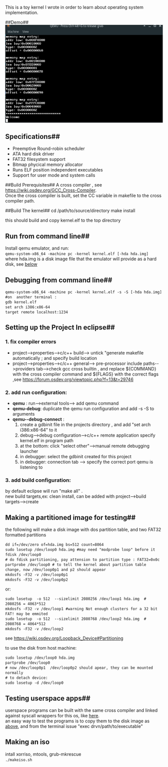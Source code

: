 This is a toy kernel I wrote in order to learn about operating system implementation.


##Demo##
![Demo](demo.gif)


## Specifications##
+ Preemptive Round-robin scheduler
+ ATA hard disk driver 
+ FAT32 filesystem support
+ Bitmap phycical memory allocator 
+ Runs ELF position independent executables
+ Support for user mode and system calls


##Build Prerequisites##
A cross compiler , see https://wiki.osdev.org/GCC_Cross-Compiler.  
Once the cross compiler is built, set the CC variable in makefile to the cross compiler path.  

##Build The kernel##
	cd /path/to/source/directory
	make install
	
this should build and copy kernel.elf to the top directory

## Run from command line##
Install qemu emulator, and run:   
`qemu-system-x86_64 -machine pc -kernel kernel.elf [-hda hda.img]`  
where hda.img is a disk image file that the emulator will provide as a hard disk, see [below](#Making-a-partitioned-image-for-testing)  

## Debugging from command line##
	qemu-system-x86_64 -machine pc -kernel kernel.elf -s -S [-hda hda.img]
	#on  another terminal :
	gdb kernel.elf
	set arch i386:x86-64
	target remote localhost:1234 

## Setting up the Project In eclipse##

### 1.  fix compiler errors ###
* project-->properties-->c/c++ build--> untick "generate makefile automatically ; and specify build location
* project-->properties-->c/c++ general--> pre-processor include paths-->providers tab-->check gcc cross builtin , and replace ${COMMAND} with the cross compiler command and ${FLAGS} with the correct flags ,see https://forum.osdev.org/viewtopic.php?f=13&t=29746

### 2.  add run configuration: ###
*  **qemu** : run-->external tools--> add qemu command
*  **qemu-debug**: duplicate the qemu run configuration and add -s -S to arguments
*  **qemu--debug-connect** : 
	1. create a gdbinit file in the projects directory , and add "set arch i386:x86-64" to it
	2. debug-->debug configuration-->c/c++ remote application specify kernel.elf in program path
	3. at the bottom: click "select other"-->manual remote debugging launcher
	4. in debugger: select the gdbinit created for this project
	5. in debugger: connection tab --> specify the correct port qemu is listening to
	
### 3.  add build configuration: ###
by default eclipse will run "make all" .  
new build targets,ex: clean install,  can be added with project-->build targets-->create  

## Making a partitioned image for testing##
the following will make a disk image with dos partition table, and two FAT32 formatted partitions

	dd if=/dev/zero of=hda.img bs=512 count=8064 
	sudo losetup /dev/loop0 hda.img #may need "modprobe loop" before it
	fdisk /dev/loop0
	# do fdisk partitioning, pay attension to partition type : FAT32=0x0c
	partprobe /dev/loop0 # to tell the kernel about partition table change, now /dev/loop0p1 and p2 should appear
	mkdosfs -F32 -v /dev/loop0p1
	mkdosfs -F32 -v /dev/loop0p2

or:

	sudo losetup  -o 512  --sizelimit 2080256 /dev/loop1 hda.img  # 2080256 = 4063*512
	mkdosfs -F32 -v /dev/loop1 #warning Not enough clusters for a 32 bit FAT! may be emmited
	sudo losetup  -o 512  --sizelimit 2080768 /dev/loop2 hda.img  # 2080768 = 4064*512 
	mkdosfs -F32 -v /dev/loop2

see https://wiki.osdev.org/Loopback_Device#Partitioning  

to use the disk from host machine:

	sudo losetup /dev/loop0 hda.img
	partprobe /dev/loop0 
	# now /dev/loop0p1  /dev/loop0p2 should apear, they can be mounted normally
	# to detach device:
	sudo losetup -d /dev/loop0 

## Testing userspace apps##
userspace programs can be built with the same cross compiler and linked against syscall wrappers for this os, like [here](https://github.com/mhmdk/myos-apps).  
an easy way to test the programs is to copy them to the disk image as  [above](#Making-a-partitioned-image-for-testing), and from the terminal issue "exec drvn/path/to/executable"


## Making an iso ##
intall  xorriso, mtools, grub-mkrescue   
`./makeiso.sh`



